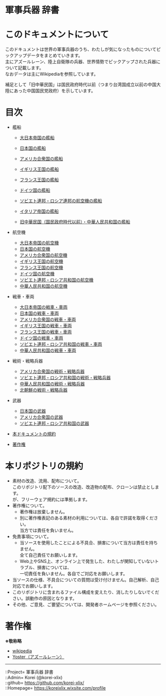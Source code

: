 # 軍事兵器 辞書

# このドキュメントについて <a name="aHowto"></a>
このドキュメントは世界の軍事兵器のうち、わたしが気になったものについてピックアップデータをまとめていきます。  
主にアズールレーン、陸上自衛隊の兵器、世界情勢でピックアップされた兵器について記載します。  
なおデータは主にWikipediaを参照しています。  
  
補足として「旧中華民国」は国民政府時代以前（つまり台湾国成立以前の中国大陸にあった中国国民党政府）を示しています。  


# 目次 <a name="aMokuji"></a>
* 艦船
	* [大日本帝国の艦船](/ship_old/readme.md#aEmp-Japan)
	* [日本国の艦船](/ship_mod/readme.md#aJapan)

	* [アメリカ合衆国の艦船](/ship_old/readme.md#aAmerica)
	* [イギリス王国の艦船](/ship_old/readme.md#aEngland)
	* [フランス王国の艦船](/ship_old/readme.md#aFrance)
	* [ドイツ国の艦船](/ship_old/readme.md#aGermany)
	* [ソビエト連邦・ロシア連邦の航空機の艦船](/ship_old/readme.md#aRussia)
	* [イタリア帝国の艦船](/ship_old/readme.md#aItaly)
	* [旧中華民国（国民政府時代以前）・中華人民共和国の艦船](/ship_old/readme.md#aChina)

* 航空機
	* [大日本帝国の航空機](/plane/readme.md#aEmp-Japan)
	* [日本国の航空機](/plane/readme.md#aJapan)
	* [アメリカ合衆国の航空機](/plane/readme.md#aAmerica)
	* [イギリス王国の航空機](/plane/readme.md#aEngland)
	* [フランス王国の航空機](/plane/readme.md#aFrance)
	* [ドイツ国の航空機](/plane/readme.md#aGermany)
	* [ソビエト連邦・ロシア共和国の航空機](/plane/readme.md#aRussia)
	* [中華人民共和国の航空機](/plane/readme.md#aChina)

* 戦車・車両
	* [大日本帝国の戦車・車両](/ground/readme.md#aEmp-Japan)
	* [日本国の戦車・車両](/ground/readme.md#aJapan)
	* [アメリカ合衆国の戦車・車両](/ground/readme.md#aAmerica)
	* [イギリス王国の戦車・車両](/ground/readme.md#aEngland)
	* [フランス王国の戦車・車両](/ground/readme.md#aFrance)
	* [ドイツ国の戦車・車両](/ground/readme.md#aGermany)
	* [ソビエト連邦・ロシア共和国の戦車・車両](/ground/readme.md#aRussia)
	* [中華人民共和国の戦車・車両](/ground/readme.md#aChina)

* 戦術・戦略兵器
	* [アメリカ合衆国の戦術・戦略兵器](/ground/readme.md#aStrAmerica)
	* [ソビエト連邦・ロシア共和国の戦術・戦略兵器](/ground/readme.md#aStrSoviet)
	* [中華人民共和国の戦術・戦略兵器](/ground/readme.md#aStrChina)
	* [北朝鮮の戦術・戦略兵器](/ground/readme.md#aStrNortthKorea)

* 武器
	* [日本国の武器](/wepon/readme.md#aJapan)
	* [アメリカ合衆国の武器](/wepon/readme.md#aAmerica)
	* [ソビエト連邦・ロシア共和国の武器](/wepon/readme.md#aRussia)

* [本ドキュメントの規約](#aRules)
* [著作権](#aCopyright)




# 本リポジトリの規約 <a name="aRules"></a>
* 素材の改造、流用、配布について。  
  このリポジトリ配下のソースの改造、改造物の配布、クローンは禁止とします。  
  が、フリーウェア規約には準拠します。  
* 著作権について。
  * 著作権は放棄しません。
  * 別に著作権表記のある素材の利用については、各自で許諾を取得ください。  
    当方では責任を負いません。  
* 免責事項について。
  * 当ソースを使用したことによる不具合、損害について当方は責任を持ちません。  
    全て自己責任でお願いします。  
  * Web上やSNS上、オンライン上で発生した、わたしが関知していないトラブル、損害については、  
    一切責任を負いません。各自でご対応をお願いします。  
* 当ソースの仕様、不具合についての質問は受け付けません。自己解析、自己対応でお願いします。  
* このリポジトリに含まれるファイル構成を変えたり、消したりしないでください。誤動作の原因となります。  
* その他、ご意見、ご要望については、開発者ホームページを参照ください。  


# 著作権 <a name="aCopyright"></a>
**※敬称略**  
* [wikipedia](https://ja.wikipedia.org/)  
* [Yoster（アズールレーン）](https://www.azurlane.jp/)  


***
::Project= 軍事兵器 辞書  
::Admin= Korei (@korei-xlix)  
::github= https://github.com/korei-xlix/  
::Homepage= https://koreixlix.wixsite.com/profile  
